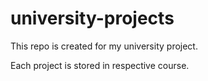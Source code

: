 # university-projects

This repo is created for my university project.

Each project is stored in respective course.
